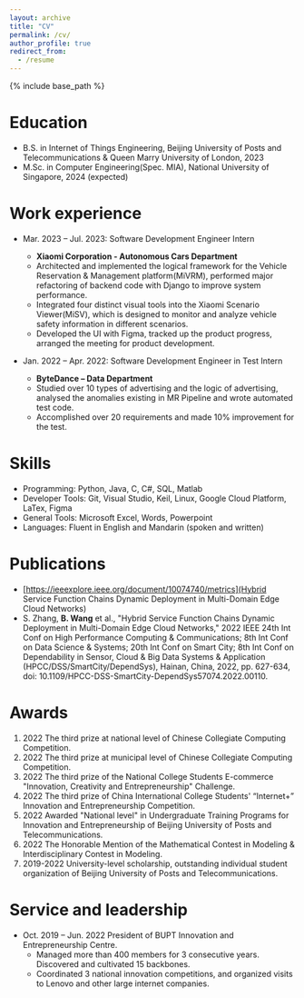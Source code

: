 ```yaml
---
layout: archive
title: "CV"
permalink: /cv/
author_profile: true
redirect_from:
  - /resume
---
```


{% include base_path %}

Education
======
* B.S. in Internet of Things Engineering, Beijing University of Posts and Telecommunications & Queen Marry University of London, 2023
* M.Sc. in Computer Engineering(Spec. MIA), National University of Singapore, 2024 (expected)

Work experience
======
* Mar. 2023 – Jul. 2023: Software Development Engineer Intern
  * **Xiaomi Corporation - Autonomous Cars Department**
  * Architected and implemented the logical framework for the Vehicle Reservation & Management platform(MiVRM), performed major refactoring of backend code with Django to improve system performance.
  * Integrated four distinct visual tools into the Xiaomi Scenario Viewer(MiSV), which is designed to monitor and analyze vehicle safety information in different scenarios. 
  * Developed the UI with Figma, tracked up the product progress, arranged the meeting for product development.

* Jan. 2022 – Apr. 2022: Software Development Engineer in Test Intern
  * **ByteDance – Data Department**
  * Studied over 10 types of advertising and the logic of advertising, analysed the anomalies existing in MR Pipeline and wrote automated test code.
  * Accomplished over 20 requirements and made 10% improvement for the test.
  
Skills
======
* Programming: Python, Java, C, C#, SQL, Matlab
* Developer Tools: Git, Visual Studio, Keil, Linux, Google Cloud Platform, LaTex, Figma
* General Tools: Microsoft Excel, Words, Powerpoint
* Languages: Fluent in English and Mandarin (spoken and written)

Publications
======
* [https://ieeexplore.ieee.org/document/10074740/metrics](Hybrid Service Function Chains Dynamic Deployment in Multi-Domain Edge Cloud Networks)
* S. Zhang, **B. Wang** et al., "Hybrid Service Function Chains Dynamic Deployment in Multi-Domain Edge Cloud Networks," 2022 IEEE 24th Int Conf on High Performance Computing & Communications; 8th Int Conf on Data Science & Systems; 20th Int Conf on Smart City; 8th Int Conf on Dependability in Sensor, Cloud & Big Data Systems & Application (HPCC/DSS/SmartCity/DependSys), Hainan, China, 2022, pp. 627-634, doi: 10.1109/HPCC-DSS-SmartCity-DependSys57074.2022.00110.
  
Awards
======
1. 2022 The third prize at national level of Chinese Collegiate Computing Competition.
2. 2022 The third prize at municipal level of Chinese Collegiate Computing Competition.
3. 2022 The third prize of the National College Students E-commerce "Innovation, Creativity and Entrepreneurship" Challenge.
4. 2022 The third prize of China International College Students' “Internet+” Innovation and Entrepreneurship Competition.
5. 2022 Awarded "National level" in Undergraduate Training Programs for Innovation and Entrepreneurship of Beijing University of Posts and Telecommunications.
6. 2022 The Honorable Mention of the  Mathematical Contest in Modeling & Interdisciplinary Contest in Modeling.
7. 2019-2022 University-level scholarship, outstanding individual student organization of Beijing University of Posts and Telecommunications.

Service and leadership
======
* Oct. 2019 – Jun. 2022 President of BUPT Innovation and Entrepreneurship Centre.
  * Managed more than 400 members for 3 consecutive years. Discovered and cultivated 15 backbones. 
  * Coordinated 3 national innovation competitions, and organized visits to Lenovo and other large internet companies.
